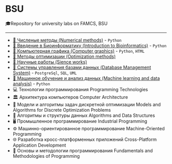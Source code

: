# BSU
🎓Repository for university labs on FAMCS, BSU
___
- [:abacus: Численые методы (Numerical methods)](https://github.com/TemaBlag/BSU/tree/main/numerical_methods) - `Python`
- [:dna: Введение в Биоинформатику (Introduction to Bioinformatics)](https://github.com/TemaBlag/BSU/tree/main/bioinformatics) - `Python`
- [🎨 Компьютерная графика (Computer graphics)](https://github.com/TemaBlag/BSU/tree/main/computer_graphics) - `Python`, `HTML`
- [🎯 Методы оптимизации (Optimization methods)](https://github.com/TemaBlag/BSU/tree/main/optimization_methods)
- [📃 Научные работы (Sience works)](https://github.com/TemaBlag/BSU/tree/main/science_works)
- [💾 Системы управления базами данных (Database Management System)](https://github.com/TemaBlag/BSU/tree/main/database_management_system) - `PostgreSql`, `SQL`, 
 `UML`
- [🤖 Машинное обучение и анализ данных (Machine learning and data analysis)](https://github.com/TemaBlag/Yandex_SDA/tree/main/ML_part1) - `Python`
- 💻 Технологии программирования Programming Technologies
- 🏛️ Архитектура компьютеров Computer Architecture
- 📐 Модели и алгоритмы задач дискретной оптимизации Models and Algorithms for Discrete Optimization Problems
- 🧩 Алгоритмы и структуры данных Algorithms and Data Structures
- 🖥️ Промышленное программирование Industrial Programming
- ⚙️ Машинно-ориентированное программирование Machine-Oriented Programming
- 🌐 Разработка кросс-платформенных приложений Cross-Platform Application Development
- 📖 Основы и методологии программирования Fundamentals and Methodologies of Programming
